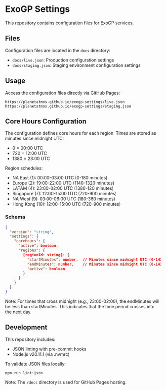 # ExoGP Settings

This repository contains configuration files for ExoGP services.

## Files

Configuration files are located in the `docs` directory:
- `docs/live.json`: Production configuration settings
- `docs/staging.json`: Staging environment configuration settings

## Usage

Access the configuration files directly via GitHub Pages:
```
https://planetatmos.github.io/exogp-settings/live.json
https://planetatmos.github.io/exogp-settings/staging.json
```

## Core Hours Configuration

The configuration defines core hours for each region. Times are stored as minutes since midnight UTC:
- 0 = 00:00 UTC
- 720 = 12:00 UTC
- 1380 = 23:00 UTC

Region schedules:
- NA East (1): 00:00-03:00 UTC (0-180 minutes)
- Europe (2): 19:00-22:00 UTC (1140-1320 minutes)
- LATAM (4): 23:00-02:00 UTC (1380-120 minutes)
- Singapore (7): 12:00-15:00 UTC (720-900 minutes)
- NA West (9): 03:00-06:00 UTC (180-360 minutes)
- Hong Kong (10): 12:00-15:00 UTC (720-900 minutes)

### Schema

```json
{
  "version": "string",
  "settings": {
    "coreHours": {
      "active": boolean,
      "regions": {
        [regionId: string]: {
          "startMinutes": number,  // Minutes since midnight UTC (0-1439)
          "endMinutes": number,    // Minutes since midnight UTC (0-1439)
          "active": boolean
        }
      }
    }
  }
}
```

Note: For times that cross midnight (e.g., 23:00-02:00), the endMinutes will be less than startMinutes.
This indicates that the time period crosses into the next day.

## Development

This repository includes:
- JSON linting with pre-commit hooks
- Node.js v20.11.1 (via .nvmrc)

To validate JSON files locally:
```bash
npm run lint:json
```

Note: The `/docs` directory is used for GitHub Pages hosting.
